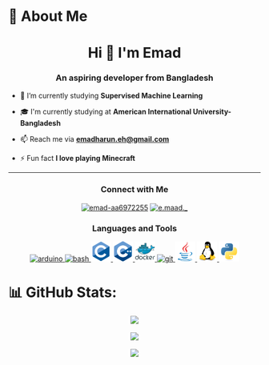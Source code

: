 # 💫 About Me

<h1 align="center">Hi 👋 I'm Emad</h1>
<h3 align="center">An aspiring developer from Bangladesh</h3>

- 🌱 I’m currently studying **Supervised Machine Learning**

- 🎓 I'm currently studying at **American International University-Bangladesh**

- 📫 Reach me via **emadharun.eh@gmail.com**

- ⚡ Fun fact **I love playing Minecraft**

---

<h3 align="center">Connect with Me</h3>
<p align="center">
<a href="https://linkedin.com/in/emad-aa6972255" target="blank"><img align="center" src="https://raw.githubusercontent.com/rahuldkjain/github-profile-readme-generator/master/src/images/icons/Social/linked-in-alt.svg" alt="emad-aa6972255" height="30" width="40" /></a>
<a href="https://instagram.com/e.maad._" target="blank"><img align="center" src="https://raw.githubusercontent.com/rahuldkjain/github-profile-readme-generator/master/src/images/icons/Social/instagram.svg" alt="e.maad._" height="30" width="40" /></a>
</p>

<h3 align="center">Languages and Tools</h3>
<p align="center"> <a href="https://www.arduino.cc/" target="_blank" rel="noreferrer"> <img src="https://cdn.worldvectorlogo.com/logos/arduino-1.svg" alt="arduino" width="40" height="40"/> </a> <a href="https://www.gnu.org/software/bash/" target="_blank" rel="noreferrer"> <img src="https://www.vectorlogo.zone/logos/gnu_bash/gnu_bash-icon.svg" alt="bash" width="40" height="40"/> </a> <a href="https://www.cprogramming.com/" target="_blank" rel="noreferrer"> <img src="https://raw.githubusercontent.com/devicons/devicon/master/icons/c/c-original.svg" alt="c" width="40" height="40"/> </a> <a href="https://www.w3schools.com/cpp/" target="_blank" rel="noreferrer"> <img src="https://raw.githubusercontent.com/devicons/devicon/master/icons/cplusplus/cplusplus-original.svg" alt="cplusplus" width="40" height="40"/> </a> <a href="https://www.docker.com/" target="_blank" rel="noreferrer"> <img src="https://raw.githubusercontent.com/devicons/devicon/master/icons/docker/docker-original-wordmark.svg" alt="docker" width="40" height="40"/> </a> <a href="https://git-scm.com/" target="_blank" rel="noreferrer"> <img src="https://www.vectorlogo.zone/logos/git-scm/git-scm-icon.svg" alt="git" width="40" height="40"/> </a> <a href="https://www.java.com" target="_blank" rel="noreferrer"> <img src="https://raw.githubusercontent.com/devicons/devicon/master/icons/java/java-original.svg" alt="java" width="40" height="40"/> </a> <a href="https://www.linux.org/" target="_blank" rel="noreferrer"> <img src="https://raw.githubusercontent.com/devicons/devicon/master/icons/linux/linux-original.svg" alt="linux" width="40" height="40"/> </a> <a href="https://www.python.org" target="_blank" rel="noreferrer"> <img src="https://raw.githubusercontent.com/devicons/devicon/master/icons/python/python-original.svg" alt="python" width="40" height="40"/> </a> </p>

# 📊 GitHub Stats:
<p align="center">
  <img src="https://github-readme-stats-nine-tan-27.vercel.app/api?username=Emad006&theme=nightowl&show_icons=true&hide_border=true&count_private=true"/>
</p>
<p align="center">
  <img src="https://github-readme-streak-stats.herokuapp.com/?user=Emad006&theme=nightowl&hide_border=true"/>
</p>
<p align="center">
  <img src="https://github-readme-stats-nine-tan-27.vercel.app/api/top-langs/?username=Emad006&theme=nightowl&show_icons=true&hide_border=true&layout=compact"/>
</p>

